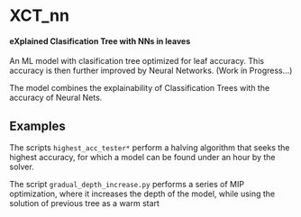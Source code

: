 # XCT_nn
#### eXplained Clasification Tree with NNs in leaves
An ML model with clasification tree optimized for leaf accuracy. This accuracy is then further improved by Neural Networks. (Work in Progress...)

The model combines the explainability of Classification Trees with the accuracy of Neural Nets.

## Examples

The scripts `highest_acc_tester*` perform a halving algorithm that seeks the highest accuracy,
for which a model can be found under an hour by the solver.

The script `gradual_depth_increase.py` performs a series of MIP optimization, where it increases the depth of the model,
while using the solution of previous tree as a warm start
